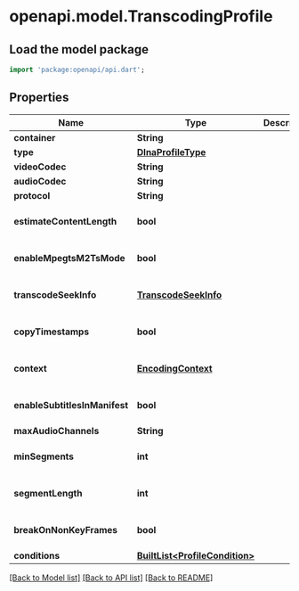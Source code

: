 # openapi.model.TranscodingProfile

## Load the model package
```dart
import 'package:openapi/api.dart';
```

## Properties
Name | Type | Description | Notes
------------ | ------------- | ------------- | -------------
**container** | **String** |  | [optional] 
**type** | [**DlnaProfileType**](DlnaProfileType.md) |  | [optional] 
**videoCodec** | **String** |  | [optional] 
**audioCodec** | **String** |  | [optional] 
**protocol** | **String** |  | [optional] 
**estimateContentLength** | **bool** |  | [optional] [default to false]
**enableMpegtsM2TsMode** | **bool** |  | [optional] [default to false]
**transcodeSeekInfo** | [**TranscodeSeekInfo**](TranscodeSeekInfo.md) |  | [optional] [default to Auto]
**copyTimestamps** | **bool** |  | [optional] [default to false]
**context** | [**EncodingContext**](EncodingContext.md) |  | [optional] [default to Streaming]
**enableSubtitlesInManifest** | **bool** |  | [optional] [default to false]
**maxAudioChannels** | **String** |  | [optional] 
**minSegments** | **int** |  | [optional] [default to 0]
**segmentLength** | **int** |  | [optional] [default to 0]
**breakOnNonKeyFrames** | **bool** |  | [optional] [default to false]
**conditions** | [**BuiltList&lt;ProfileCondition&gt;**](ProfileCondition.md) |  | [optional] 

[[Back to Model list]](../README.md#documentation-for-models) [[Back to API list]](../README.md#documentation-for-api-endpoints) [[Back to README]](../README.md)


